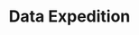 ---
layout: workshop
title: Data Expedition
slogan: Begib dich auf eine Daten-Safari! 
text_short: >
    Data Expeditions sind Missionen, die du während deiner Daten-Reise bewältigst. Entdecke verborgene Stories und löse 
    ungelöste Geheimnisse im Land der Daten. Im Team nimmst du ein Problem in Angriff, beantwortest eine Fragestellung 
    oder setzt ein datenbasiertes Projekt um. Wir begleiten dich bei deiner Expedition entlang der Data Pipeline.
text_long: >
    Data Expeditions sind Missionen, die du während deiner Daten-Reise bewältigst. Entdecke verborgene Stories und löse 
    ungelöste Geheimnisse im Land der Daten. Im Team nimmst du ein Problem in Angriff, beantwortest eine Fragestellung 
    oder setzt ein datenbasiertes Projekt um. Wir begleiten dich bei deiner Expedition entlang der Data Pipeline.<br /><br />
    Auf einer Data-Expedition begibst du dich auf einen Streifzug in die Welt der Daten. In Teams recherchierst und 
    entwickelst du Stories für Kampagnen oder eine Herangehensweise an eine Challenge. Wir begleiten dich auf deiner 
    Reise entlang der Data Pipeline, eine Methode zur Entwicklung digitaler Projekte. <br /><br />
    Am besten vertieft man seine digitalen Fähigkeiten mit echten Daten und durch Ausprobieren im Team. Die 2- bis 
    3-tägige Data Expedition verknüpft genau das und gibt dir Raum, deine Idee mit digitalen Helferlein auf die Beine 
    zu stellen. Auf diese Weise macht man sich am besten mit der Datenwelt vertraut - und knüpft auf dem Weg auch neue 
    Freundschaften.
tags:
    - prototyping
    - data literacy
    - teamwork
goal_disclaimer: "In diesem Workshop lernst du:"
learning_goals:
    - wie ein datenbasiertes Projekt von der Idee bis zur Visualisierung entlang der Data Pipeline umgesetzt wird
    - wie du eine Herausforderung mit digitalen Tools für z.B. die Recherche bestreiten kannst
    - wie digitale Projekte effektiv im Team erarbeitet werden 
    - digitale Kenntnisse mit deinem  Herzensthema praktisch zu vertiefen
image:
  src: /files/workshops/data-expedition.jpg
  license: 
trainer:
   - Helene Hahn
   - Moritz Neujeffski
curriculum:
    intro: >
        Jede Data Expedition verläuft anders und orientiert sich vollständig an den Bedürfnissen der Teilnehmenden. 
        Ein Beispiel ist unsere Data Expedition zum Thema EU Finanztransparenz, der 
        <a href="https://storyhunt.de/">Story Hunt</a>. An dieser Stelle findet ihr einen Beispielablauf für die Data 
        Expedition.
    course:
        -
            name: Erster Tag
            content:
                - Begrüßung und Kennenlernen
                - "Vorstellung der Data-Pipeline: Eine Methode zur Umsetzung digitaler Projekte"
                - "Roundtable: Expert/innen stellen digitale Projekte, Lösungswege und Daten zu ausgewählten Themen vor, Q&A"
                - "Ideenwerkstatt und Teamfindung: Fragestellungen, Ideen und Hypothesen zu einem Thema werden gesammelt, diskutiert und bewertet, Teams finden sich"
                - "Teamwork: Skizzen für einen Lösungsweg/ Ansätze zur gewählten Challenge werden erarbeitet, eine Idee wird konkretisiert"
                - Break Out-Sessions/ Skill Sharing mit Teilnehmenden und Expert/innen
                - Kurze Präsentation der Teams
                - Ausklang des Tages
        -
            name: Zweiter Tag
            content:
                - Begrüßung und Kaffee
                - "Teamwork: Die Teams arbeiten an ihren Ansätzen" 
                - Break Out-Sessions/ Skill Sharing mit Teilnehmenden und Expert/innen
                - Abschlusspräsentation der Teams
                - "Abschluss-Reflexion: Können wir das Projekt zu Ende bringen? Wie wollen wir an dem Projekt weiterarbeiten?" 
                - Abschluss und Ausklang des Tages
prequisites:
    - "Die Data Expedition richtet sich an Interessierte mit inhaltlichem oder/und technischen Fokus: Du hast dich mit der Digitalisierung beschäftigt, bist beruflich oder ehrenamtlich in einem bestimmten Bereich aktiv (z.B. Bildung, Policy-Arbeit, Datenjournalismus) und möchtest dein Wissen praktisch anwenden. Du bist es gewohnt, mit Tabellendokumenten und anderen digitalen Tools zu arbeiten."
    - Laptop (kann von uns auf Wunsch bereitgestellt werden)
ressources:
    - '<a href="https://storyhunt.de/">The Story Hunt: Encover the EU</a>, Datenschule/ OpenBudgets, 2017'  
    - '<a href="https://datenschule.de/blog/2017/07/DS-Storyhunt-Wochenende/">Blogpost</a> zum Abschluss des Story Hunts, Datenschule, 2017'
    - '<a href="https://schoolofdata.org/data-expeditions/">What is a Data-Expedition?</a>, School of Data, 2018'
duration: 2-3 Tage
costs: 200 Euro
suitable_for: 
    - Projektteams aus gemeinnützigen Organisationen
    - Einzelpersonen
lang: de
---